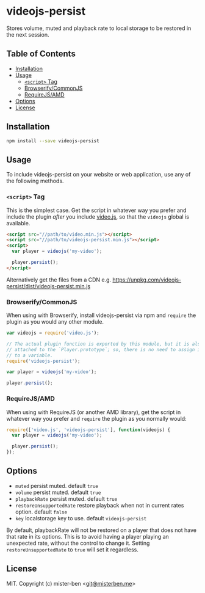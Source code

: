 # videojs-persist

Stores volume, muted and playback rate to local storage to be restored in the next session.

## Table of Contents

<!-- START doctoc generated TOC please keep comment here to allow auto update -->
<!-- DON'T EDIT THIS SECTION, INSTEAD RE-RUN doctoc TO UPDATE -->


- [Installation](#installation)
- [Usage](#usage)
  - [`<script>` Tag](#script-tag)
  - [Browserify/CommonJS](#browserifycommonjs)
  - [RequireJS/AMD](#requirejsamd)
- [Options](#options)
- [License](#license)

<!-- END doctoc generated TOC please keep comment here to allow auto update -->
## Installation

```sh
npm install --save videojs-persist
```

## Usage

To include videojs-persist on your website or web application, use any of the following methods.

### `<script>` Tag

This is the simplest case. Get the script in whatever way you prefer and include the plugin _after_ you include [video.js][videojs], so that the `videojs` global is available.

```html
<script src="//path/to/video.min.js"></script>
<script src="//path/to/videojs-persist.min.js"></script>
<script>
  var player = videojs('my-video');

  player.persist();
</script>
```

Alternatively get the files from a CDN e.g. https://unpkg.com/videojs-persist/dist/videojs-persist.min.js

### Browserify/CommonJS

When using with Browserify, install videojs-persist via npm and `require` the plugin as you would any other module.

```js
var videojs = require('video.js');

// The actual plugin function is exported by this module, but it is also
// attached to the `Player.prototype`; so, there is no need to assign it
// to a variable.
require('videojs-persist');

var player = videojs('my-video');

player.persist();
```

### RequireJS/AMD

When using with RequireJS (or another AMD library), get the script in whatever way you prefer and `require` the plugin as you normally would:

```js
require(['video.js', 'videojs-persist'], function(videojs) {
  var player = videojs('my-video');

  player.persist();
});
```

## Options

* `muted` persist muted. default `true`
* `volume` persist muted. default `true`
* `playbackRate` persist muted. default `true`
* `restoreUnsupportedRate` restore playback when not in current rates option. default `false`
* `key` localstorage key to use.  default `videojs-persist`

By default, playbackRate will not be restored on a player that does not have that rate in its options. This is to avoid having a player playing an unexpected rate, without the control to change it. Setting `restoreUnsupportedRate` to `true` will set it regardless.

## License

MIT. Copyright (c) mister-ben &lt;git@misterben.me&gt;


[videojs]: http://videojs.com/
